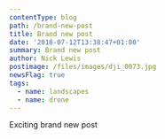 ```yaml
---
contentType: blog
path: /brand-new-post
title: Brand new post
date: '2018-07-12T13:38:47+01:00'
summary: Brand new post
author: Nick Lewis
postimage: /files/images/dji_0073.jpg
newsFlag: true
tags:
  - name: landscapes
  - name: drone
---
```

Exciting brand new post
